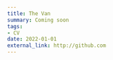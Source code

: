 ```yaml
---
title: The Van
summary: Coming soon
tags:
- CV
date: 2022-01-01
external_link: http://github.com
---
```

